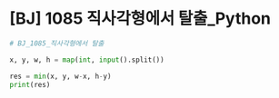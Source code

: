 # [BJ] 1085 직사각형에서 탈출_Python 

```python
# BJ_1085_직사각형에서 탈출

x, y, w, h = map(int, input().split())

res = min(x, y, w-x, h-y)
print(res)
```